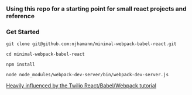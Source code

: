 ### Using this repo for a starting point for small react projects and reference
### Get Started
`git clone git@github.com:njhamann/minimal-webpack-babel-react.git`

`cd minimal-webpack-babel-react`

`npm install`

`node node_modules/webpack-dev-server/bin/webpack-dev-server.js`

[Heavily influenced by the Twilio React/Babel/Webpack tutorial](https://www.twilio.com/blog/2015/08/setting-up-react-for-es6-with-webpack-and-babel-2.html)
